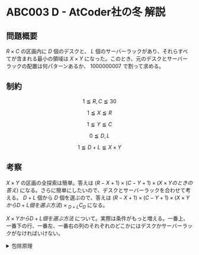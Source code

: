 # ABC003 D - AtCoder社の冬 解説

## 問題概要

$R×C$ の区画内に $D$ 個のデスクと、 $L$ 個のサーバーラックがあり、それらすべてが含まれる最小の領域は $X×Y$ になった。このとき、元のデスクとサーバーラックの配置は何パターンあるか、 $1000000007$ で割って求める。

## 制約

$$ 1 \leqq R,C \leqq 30 $$

$$ 1 \leqq X \leqq R $$

$$ 1 \leqq Y \leqq C $$

$$ 0 \leqq D,L $$

$$ 1 \leqq D+L \leqq X×Y $$

## 考察

$X×Y$ の区画の全探索は簡単。答えは $(R-X+1)×(C-Y+1)×(X×Yのときの答え)$ になる。さらに簡単にしたいので、デスクとサーバーラックを合わせて考える。 $D+L$ 個から $D$ 個を選ぶので、答えは $(R-X+1)×(C-Y+1)×(X×YからD+L個を選ぶ方法)×{}_{D+L}C_D$ になる。

$X×YからD+L個を選ぶ方法$ について。実際は条件がもっと増える。一番上、一番下の行、一番左、一番右の列のそれぞれのどこかにはデスクかサーバーラックがなければいけない。

<details><summary>包除原理</summary>

* 例: 2つのとき
二つの集合AとBがあったとき、

$$ |A \cup B| = |A| + |B| - |A \cap B| $$